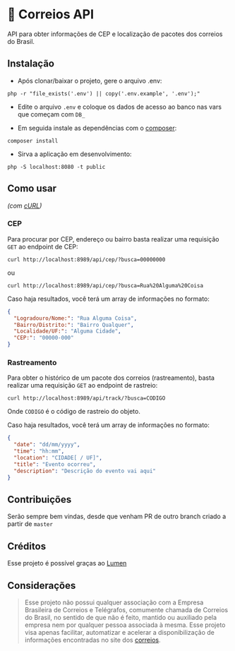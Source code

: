 # 📨 Correios API

API para obter informações de CEP e localização de pacotes dos correios do Brasil.

## Instalação 

- Após clonar/baixar o projeto, gere o arquivo .env:

`php -r "file_exists('.env') || copy('.env.example', '.env');"`

- Edite o arquivo `.env` e coloque os dados de acesso ao banco nas vars que começam com `DB_`

- Em seguida instale as dependências com o [composer](https://getcomposer.org/):

`composer install`

- Sirva a aplicação em desenvolvimento:

`php -S localhost:8080 -t public`

## Como usar 
_(com [cURL](https://curl.haxx.se/))_

### CEP

Para procurar por CEP, endereço ou bairro basta realizar uma requisição `GET` ao endpoint de CEP:

`curl http://localhost:8989/api/cep/?busca=00000000`

ou
 
`curl http://localhost:8989/api/cep/?busca=Rua%20Alguma%20Coisa`

Caso haja resultados, você terá um array de informações no formato:

```json
{
  "Logradouro/Nome:": "Rua Alguma Coisa",
  "Bairro/Distrito:": "Bairro Qualquer",
  "Localidade/UF:": "Alguma Cidade",
  "CEP:": "00000-000"
}
```

### Rastreamento

Para obter o histórico de um pacote dos correios (rastreamento), basta realizar uma requisição `GET` ao endpoint de rastreio:

`curl http://localhost:8989/api/track/?busca=CODIGO`

Onde `CODIGO` é o código de rastreio do objeto.

Caso haja resultados, você terá um array de informações no formato:

```json
{   
  "date": "dd/mm/yyyy",
  "time": "hh:mm",
  "location": "CIDADE[ / UF]",
  "title": "Evento ocorreu",
  "description": "Descrição do evento vai aqui"
}
```

## Contribuições

Serão sempre bem vindas, desde que venham PR de outro branch criado a partir de `master`

## Créditos

Esse projeto é possível graças ao [Lumen](https://lumen.laravel.com/)

## Considerações

> Esse projeto não possui qualquer associação com a Empresa Brasileira de Correios e Telégrafos, comumente chamada de Correios do Brasil, no sentido de que não é feito, mantido ou auxiliado pela empresa nem por qualquer pessoa associada à mesma. Esse projeto visa apenas facilitar, automatizar e acelerar a disponibilização de informações encontradas no site dos [correios](http://www.correios.com.br/). 
